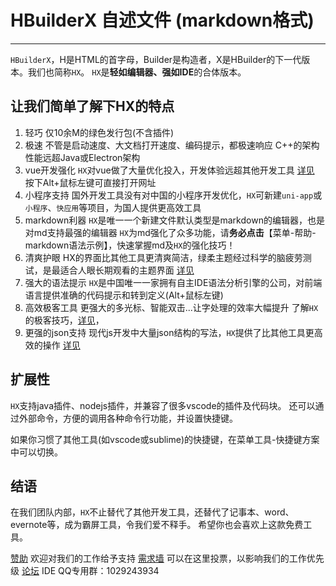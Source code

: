 ﻿# HBuilderX 自述文件 (markdown格式)
***************************************

`HBuilderX`，H是HTML的首字母，Builder是构造者，X是HBuilder的下一代版本。我们也简称`HX`。
`HX`是**轻如编辑器、强如IDE**的合体版本。

## 让我们简单了解下HX的特点
1. 轻巧
	仅10余M的绿色发行包(不含插件)
2. 极速
	不管是启动速度、大文档打开速度、编码提示，都极速响应
	C++的架构性能远超Java或Electron架构
3. vue开发强化
	`HX`对vue做了大量优化投入，开发体验远超其他开发工具
	[详见](https://ask.dcloud.net.cn/article/19601) 按下Alt+鼠标左键可直接打开网址
4. 小程序支持
	国外开发工具没有对中国的小程序开发优化，`HX`可新建`uni-app`或`小程序`、`快应用`等项目，为国人提供更高效工具
5. markdown利器
	`HX`是唯一一个新建文件默认类型是markdown的编辑器，也是对md支持最强的编辑器
	`HX`为md强化了众多功能，请**务必点击**【菜单-帮助-markdown语法示例】，快速掌握md及`HX`的强化技巧！
6. 清爽护眼
	HX的界面比其他工具更清爽简洁，绿柔主题经过科学的脑疲劳测试，是最适合人眼长期观看的主题界面
	[详见](https://ask.dcloud.net.cn/article/35112)
7. 强大的语法提示
	`HX`是中国唯一一家拥有自主IDE语法分析引擎的公司，对前端语言提供准确的代码提示和转到定义(Alt+鼠标左键)
8. 高效极客工具
	更强大的多光标、智能双击...让字处理的效率大幅提升
	了解`HX`的极客技巧，[详见](https://ask.dcloud.net.cn/article/13191)，
9. 更强的json支持
	现代js开发中大量json结构的写法，`HX`提供了比其他工具更高效的操作
	[详见](https://ask.dcloud.net.cn/article/13526)


## 扩展性
`HX`支持java插件、nodejs插件，并兼容了很多vscode的插件及代码块。
还可以通过外部命令，方便的调用各种命令行功能，并设置快捷键。

如果你习惯了其他工具(如vscode或sublime)的快捷键，在菜单工具-快捷键方案中可以切换。

## 结语
在我们团队内部，`HX`不止替代了其他开发工具，还替代了记事本、word、evernote等，成为霸屏工具，令我们爱不释手。
希望你也会喜欢上这款免费工具。

[赞助](https://dev.dcloud.net.cn/sponsor/) 欢迎对我们的工作给予支持
[需求墙](https://dev.dcloud.net.cn/wish/) 可以在这里投票，以影响我们的工作优先级
[论坛](https://ask.dcloud.net.cn/explore/)
IDE QQ专用群：1029243934
